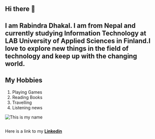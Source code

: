 ## Hi there 👋
## I am Rabindra Dhakal. I am from Nepal and currently studying Information Technology at LAB University of Applied Sciences in Finland.I love to explore new things in the field of technology and keep up with the changing world.
## **My Hobbies**
1. Playing Games   
2. Reading Books
3. Travelling
4. Listening news


   
   
![This is my name](https://github.com/user-attachments/assets/eef76416-3246-43ef-84ad-976c96df5bf0)
##

Here is a link to my [**Linkedin**](https://www.linkedin.com/in/rabindra-dhakal-8323421b4/)








<!--
**Rabindra720/Rabindra720** is a ✨ _special_ ✨ repository because its `README.md` (this file) appears on your GitHub profile.  

Here are some ideas to get you started:

- 🔭 I’m currently working on ...
- 🌱 I’m currently learning ...
- 👯 I’m looking to collaborate on ...
- 🤔 I’m looking for help with ...
- 💬 Ask me about ...
- 📫 How to reach me: ...
- 😄 Pronouns: ...
- ⚡ Fun fact: ...
-->
